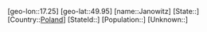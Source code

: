 ﻿---
location: [49.95,17.25]
type: City
tags:
- geo/City


SpocWebEntityId: 31161
isDeleted: false
confidential: public

---
[geo-lon::17.25]
[geo-lat::49.95]
[name::Janowitz]
[State::]
[Country::[Poland](geo/Continent/Europe/Poland.md)]
[StateId::]
[Population::]
[Unknown::]

